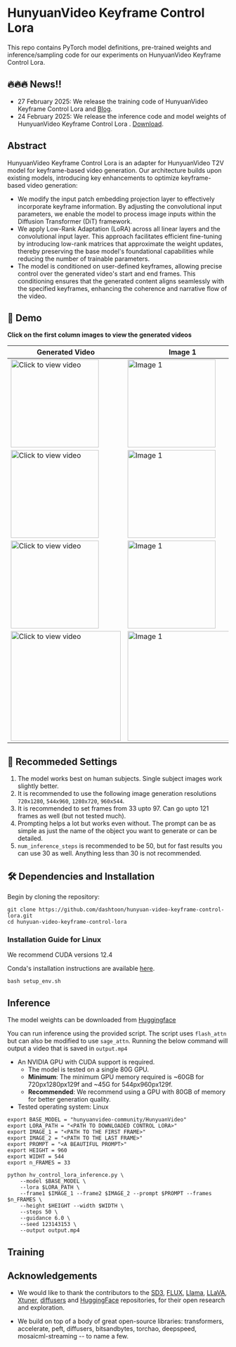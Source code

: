 # **HunyuanVideo Keyframe Control Lora**

This repo contains PyTorch model definitions, pre-trained weights and inference/sampling code for our experiments on HunyuanVideo Keyframe Control Lora.

## 🔥🔥🔥 News!!

- 27 February 2025: We release the training code of HunyuanVideo Keyframe Control Lora and [Blog]().
- 24 February 2025: We release the inference code and model weights of HunyuanVideo Keyframe Control Lora . [Download](https://huggingface.co/dashtoon/hunyuan-video-keyframe-control-lora/tree/main).

## Abstract

HunyuanVideo Keyframe Control Lora is an adapter for HunyuanVideo T2V model for keyframe-based video generation. ​Our architecture builds upon existing models, introducing key enhancements to optimize keyframe-based video generation:​

- We modify the input patch embedding projection layer to effectively incorporate keyframe information. By adjusting the convolutional input parameters, we enable the model to process image inputs within the Diffusion Transformer (DiT) framework.​
- We apply Low-Rank Adaptation (LoRA) across all linear layers and the convolutional input layer. This approach facilitates efficient fine-tuning by introducing low-rank matrices that approximate the weight updates, thereby preserving the base model's foundational capabilities while reducing the number of trainable parameters.
- The model is conditioned on user-defined keyframes, allowing precise control over the generated video's start and end frames. This conditioning ensures that the generated content aligns seamlessly with the specified keyframes, enhancing the coherence and narrative flow of the video.​

## 🎥 Demo

**Click on the first column images to view the generated videos**

| Generated Video                                                                                                                                                                                                                             | Image 1                                                                                                                     | Image 2                                                                                                                     |
| ------------------------------------------------------------------------------------------------------------------------------------------------------------------------------------------------------------------------------------------- | --------------------------------------------------------------------------------------------------------------------------- | --------------------------------------------------------------------------------------------------------------------------- |
| <a href="https://content.dashtoon.ai/stability-images/14b7dd1a-1f46-4c4c-b4ec-9d0f948712af.mp4"><img src="https://content.dashtoon.ai/stability-images/41aeca63-064a-4003-8c8b-bfe2cc80d275.png" width="200" alt="Click to view video"></a> | <img src="https://content.dashtoon.ai/stability-images/41aeca63-064a-4003-8c8b-bfe2cc80d275.png" width="200" alt="Image 1"> | <img src="https://content.dashtoon.ai/stability-images/28956177-3455-4b56-bb6c-73eacef323ca.png" width="200" alt="Image 2"> |
| <a href="https://content.dashtoon.ai/stability-images/b00ba193-b3b7-41a1-9bc1-9fdaceba6efa.mp4"><img src="https://content.dashtoon.ai/stability-images/ddabbf2f-4218-497b-8239-b7b882d93000.png" width="200" alt="Click to view video"></a> | <img src="https://content.dashtoon.ai/stability-images/ddabbf2f-4218-497b-8239-b7b882d93000.png" width="200" alt="Image 1"> | <img src="https://content.dashtoon.ai/stability-images/b603acba-40a4-44ba-aa26-ed79403df580.png" width="200" alt="Image 2"> |
| <a href="https://content.dashtoon.ai/stability-images/0cb84780-4fdf-4ecc-ab48-12e7e1055a39.mp4"><img src="https://content.dashtoon.ai/stability-images/5298cf0c-0955-4568-935a-2fb66045f21d.png" width="200" alt="Click to view video"></a> | <img src="https://content.dashtoon.ai/stability-images/5298cf0c-0955-4568-935a-2fb66045f21d.png" width="200" alt="Image 1"> | <img src="https://content.dashtoon.ai/stability-images/722a4ea7-7092-4323-8e83-3f627e8fd7f8.png" width="200" alt="Image 2"> |
| <a href="https://content.dashtoon.ai/stability-images/ce12156f-0ac2-4d16-b489-37e85c61b5b2.mp4"><img src="https://content.dashtoon.ai/stability-images/69d9a49f-95c0-4e85-bd49-14a039373c8b.png" width="250" alt="Click to view video"></a> | <img src="https://content.dashtoon.ai/stability-images/69d9a49f-95c0-4e85-bd49-14a039373c8b.png" width="250" alt="Image 1"> | <img src="https://content.dashtoon.ai/stability-images/0cef7fa9-e15a-48ec-9bd3-c61921181802.png" width="250" alt="Image 2"> |

## 📜 Recommeded Settings

1. The model works best on human subjects. Single subject images work slightly better.
2. It is recommended to use the following image generation resolutions `720x1280`, `544x960`, `1280x720`, `960x544`.
3. It is recommended to set frames from 33 upto 97. Can go upto 121 frames as well (but not tested much).
4. Prompting helps a lot but works even without. The prompt can be as simple as just the name of the object you want to generate or can be detailed.
5. `num_inference_steps` is recommended to be 50, but for fast results you can use 30 as well. Anything less than 30 is not recommended.

## 🛠️ Dependencies and Installation

Begin by cloning the repository:

```shell
git clone https://github.com/dashtoon/hunyuan-video-keyframe-control-lora.git
cd hunyuan-video-keyframe-control-lora
```

### Installation Guide for Linux

We recommend CUDA versions 12.4

Conda's installation instructions are available [here](https://docs.anaconda.com/free/miniconda/index.html).

```shell
bash setup_env.sh
```

## Inference

The model weights can be downloaded from [Huggingface](https://huggingface.co/dashtoon/hunyuan-video-keyframe-control-lora)

You can run inference using the provided script. The script uses `flash_attn` but can also be modified to use `sage_attn`. Running the below command will output a video that is saved in `output.mp4`

- An NVIDIA GPU with CUDA support is required.
  - The model is tested on a single 80G GPU.
  - **Minimum**: The minimum GPU memory required is ~60GB for 720px1280px129f and ~45G for 544px960px129f.
  - **Recommended**: We recommend using a GPU with 80GB of memory for better generation quality.
- Tested operating system: Linux

```shell
export BASE_MODEL = "hunyuanvideo-community/HunyuanVideo"
export LORA_PATH = "<PATH TO DOWNLOADED CONTROL LORA>"
export IMAGE_1 = "<PATH TO THE FIRST FRAME>"
export IMAGE_2 = "<PATH TO THE LAST FRAME>"
export PROMPT = "<A BEAUTIFUL PROMPT>"
export HEIGHT = 960
export WIDHT = 544
export n_FRAMES = 33

python hv_control_lora_inference.py \
    --model $BASE_MODEL \
    --lora $LORA_PATH \
    --frame1 $IMAGE_1 --frame2 $IMAGE_2 --prompt $PROMPT --frames $n_FRAMES \
    --height $HEIGHT --width $WIDTH \
    --steps 50 \
    --guidance 6.0 \
    --seed 123143153 \
    --output output.mp4
```

## Training

## Acknowledgements

- We would like to thank the contributors to the [SD3](https://huggingface.co/stabilityai/stable-diffusion-3-medium), [FLUX](https://github.com/black-forest-labs/flux), [Llama](https://github.com/meta-llama/llama), [LLaVA](https://github.com/haotian-liu/LLaVA), [Xtuner](https://github.com/InternLM/xtuner), [diffusers](https://github.com/huggingface/diffusers) and [HuggingFace](https://huggingface.co) repositories, for their open research and exploration.

- We build on top of a body of great open-source libraries: transformers, accelerate, peft, diffusers, bitsandbytes, torchao, deepspeed, mosaicml-streaming -- to name a few.
